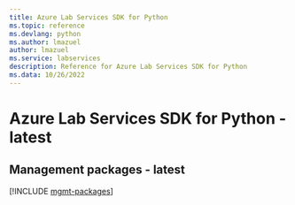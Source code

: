 ```yaml
---
title: Azure Lab Services SDK for Python
ms.topic: reference
ms.devlang: python
ms.author: lmazuel
author: lmazuel
ms.service: labservices
description: Reference for Azure Lab Services SDK for Python
ms.data: 10/26/2022
---
```

# Azure Lab Services SDK for Python - latest

## Management packages - latest
[!INCLUDE [mgmt-packages](lab-services-mgmt-index.md)]